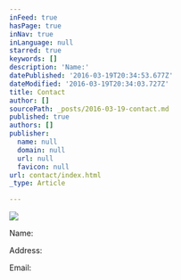 ```yaml
---
inFeed: true
hasPage: true
inNav: true
inLanguage: null
starred: true
keywords: []
description: 'Name:'
datePublished: '2016-03-19T20:34:53.677Z'
dateModified: '2016-03-19T20:34:03.727Z'
title: Contact
author: []
sourcePath: _posts/2016-03-19-contact.md
published: true
authors: []
publisher:
  name: null
  domain: null
  url: null
  favicon: null
url: contact/index.html
_type: Article

---
```

![](https://the-grid-user-content.s3-us-west-2.amazonaws.com/23ad9d95-073e-4264-9189-0b6cdcaa7643.jpg)

Name:

Address:

Email: